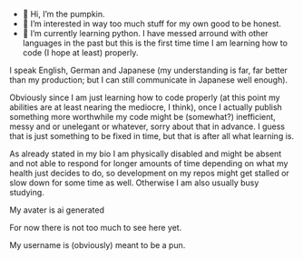 - 🦎️ Hi, I’m the pumpkin.
- 👀 I’m interested in way too much stuff for my own good to be honest.
- 🌱 I’m currently learning python. I have messed arround with other languages in the past but this is the first time time I am learning how to code (I hope at least) properly.

I speak English, German and Japanese (my understanding is far, far better than my production; but I can still communicate in Japanese well enough).

Obviously since I am just learning how to code properly (at this point my abilities are at least nearing the mediocre, I think), once I actually publish something more worthwhile my code might be (somewhat?) inefficient, messy and or unelegant or whatever, sorry about that in advance. I guess that is just something to be fixed in time, but that is after all what learning is.

As already stated in my bio I am physically disabled and might be absent and not able to respond for longer amounts of time depending on what my health just decides to do, so development on my repos might get stalled or slow down for some time as well. Otherwise I am also usually busy studying.

My avater is ai generated

For now there is not too much to see here yet.

My username is (obviously) meant to be a pun.

<!---
Kabocha-san/Kabocha-san is a ✨ special ✨ repository because its `README.md` (this file) appears on your GitHub profile.
You can click the Preview link to take a look at your changes.
--->
